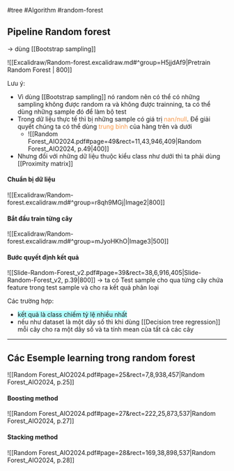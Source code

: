 #tree #Algorithm #random-forest 

## Pipeline Random forest

-> dùng [[Bootstrap sampling]]

![[Excalidraw/Random-forest.excalidraw.md#^group=H5jjdAf9|Pretrain Random Forest | 800]]

Lưu ý:
- Vì dùng [[Bootstrap sampling]] nó random nên có thể có những sampling không được random ra và không được trainning, ta có thể dùng những sample đó để làm bộ test 
- Trong dữ liệu thực tế thì bị những sample có giá trị <font color="#f79646">nan/null</font>. Để giải quyết chúng ta có thể dùng <font color="#f79646">trung bình</font> của hàng trên và dưới 
	- ![[Random Forest_AIO2024.pdf#page=49&rect=11,43,946,409|Random Forest_AIO2024, p.49|400]]
- Nhưng đối với những dữ liệu thuộc kiểu class như dưới thì ta phải dùng [[Proximity matrix]]

#### Chuẩn bị dữ liệu 
![[Excalidraw/Random-forest.excalidraw.md#^group=r8qh9MGj|Image2|800]]

#### Bắt đầu train từng cây
![[Excalidraw/Random-forest.excalidraw.md#^group=mJyoHKhO|Image3|500]]

#### Bước quyết định kết quả
![[Slide-Random-Forest_v2.pdf#page=39&rect=38,6,916,405|Slide-Random-Forest_v2, p.39|800]]
-> ta có Test sample cho qua từng cây chứa feature trong test sample và cho ra kết quả phân loại 

Các trường hợp:
-  <span style="background:#b1ffff">kết quả là class chiếm tỷ lệ nhiều nhất </span>
- nếu như dataset là một dãy số thì khi dùng [[Decision tree regression]] mỗi cây cho ra một dãy số và ta tính mean của tất cả các cây

---
## Các Esemple learning trong random forest
![[Random Forest_AIO2024.pdf#page=25&rect=7,8,938,457|Random Forest_AIO2024, p.25]]

#### Boosting method
![[Random Forest_AIO2024.pdf#page=27&rect=222,25,873,537|Random Forest_AIO2024, p.27]]

#### Stacking method
![[Random Forest_AIO2024.pdf#page=28&rect=169,38,898,537|Random Forest_AIO2024, p.28]]
